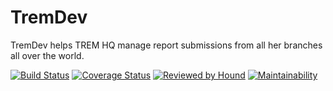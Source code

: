 # TremDev
TremDev helps TREM HQ manage report submissions from all her branches all over the world.

[![Build Status](https://travis-ci.org/GerrardE/tremdev.svg?branch=develop)](https://travis-ci.org/GerrardE/tremdev) [![Coverage Status](https://coveralls.io/repos/github/GerrardE/tremdev/badge.svg?branch=develop)](https://coveralls.io/github/GerrardE/tremdev?branch=develop) [![Reviewed by Hound](https://img.shields.io/badge/Reviewed_by-Hound-8E64B0.svg)](https://houndci.com) [![Maintainability](https://api.codeclimate.com/v1/badges/3f4d67ba9ac898b8551a/maintainability)](https://codeclimate.com/github/GerrardE/tremdev/maintainability)
